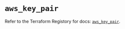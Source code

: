 # `aws_key_pair`

Refer to the Terraform Registory for docs: [`aws_key_pair`](https://registry.terraform.io/providers/hashicorp/aws/4.63.0/docs/resources/key_pair).
